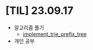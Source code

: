 # [TIL] 23.09.17

* 알고리즘 풀기
  * [implement_trie_prefix_tree](../java_algorithm/leetcode/src/implement_trie_prefix_tree/OtherSolution.java)
* 개인 공부
  


  